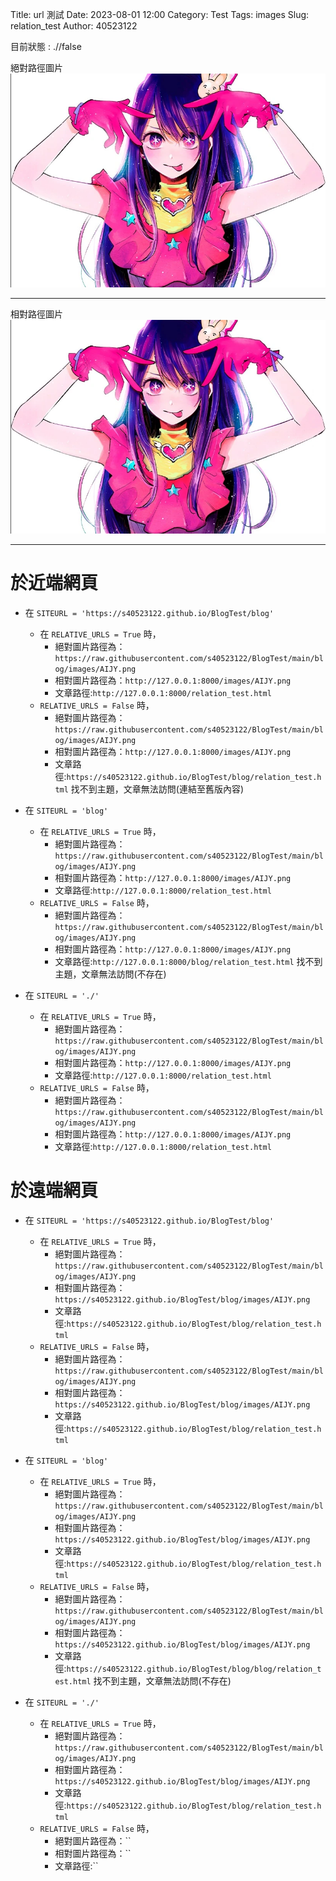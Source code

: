  Title: url 測試
Date: 2023-08-01 12:00
Category: Test
Tags: images
Slug: relation_test
Author: 40523122

<!-- PELICAN_END_SUMMARY -->
 
目前狀態 : .//false

絕對路徑圖片
 ![圖片介紹](https://raw.githubusercontent.com/s40523122/BlogTest/main/blog/images/AIJY.png)

---

相對路徑圖片
 ![圖片介紹](./images/AIJY.png)

---

於近端網頁
===
* 在 `SITEURL = 'https://s40523122.github.io/BlogTest/blog'`
    * 在 `RELATIVE_URLS = True` 時，
        * 絕對圖片路徑為：`https://raw.githubusercontent.com/s40523122/BlogTest/main/blog/images/AIJY.png`
        * 相對圖片路徑為：`http://127.0.0.1:8000/images/AIJY.png`
        * 文章路徑:`http://127.0.0.1:8000/relation_test.html`
    * `RELATIVE_URLS = False` 時，
        * 絕對圖片路徑為：`https://raw.githubusercontent.com/s40523122/BlogTest/main/blog/images/AIJY.png`
        * 相對圖片路徑為：`http://127.0.0.1:8000/images/AIJY.png`
        * 文章路徑:`https://s40523122.github.io/BlogTest/blog/relation_test.html`
        找不到主題，文章無法訪問(連結至舊版內容)

* 在 `SITEURL = 'blog'`
    * 在 `RELATIVE_URLS = True` 時，
        * 絕對圖片路徑為：`https://raw.githubusercontent.com/s40523122/BlogTest/main/blog/images/AIJY.png`
        * 相對圖片路徑為：`http://127.0.0.1:8000/images/AIJY.png`
        * 文章路徑:`http://127.0.0.1:8000/relation_test.html`
    * `RELATIVE_URLS = False` 時，
        * 絕對圖片路徑為：`https://raw.githubusercontent.com/s40523122/BlogTest/main/blog/images/AIJY.png`
        * 相對圖片路徑為：`http://127.0.0.1:8000/images/AIJY.png`
        * 文章路徑:`http://127.0.0.1:8000/blog/relation_test.html`
        找不到主題，文章無法訪問(不存在)

* 在 `SITEURL = './'`
    * 在 `RELATIVE_URLS = True` 時，
        * 絕對圖片路徑為：`https://raw.githubusercontent.com/s40523122/BlogTest/main/blog/images/AIJY.png`
        * 相對圖片路徑為：`http://127.0.0.1:8000/images/AIJY.png`
        * 文章路徑:`http://127.0.0.1:8000/relation_test.html`
    * `RELATIVE_URLS = False` 時，
        * 絕對圖片路徑為：`https://raw.githubusercontent.com/s40523122/BlogTest/main/blog/images/AIJY.png`
        * 相對圖片路徑為：`http://127.0.0.1:8000/images/AIJY.png`
        * 文章路徑:`http://127.0.0.1:8000/relation_test.html`

於遠端網頁
===
* 在 `SITEURL = 'https://s40523122.github.io/BlogTest/blog'`
    * 在 `RELATIVE_URLS = True` 時，
        * 絕對圖片路徑為：`https://raw.githubusercontent.com/s40523122/BlogTest/main/blog/images/AIJY.png`
        * 相對圖片路徑為：`https://s40523122.github.io/BlogTest/blog/images/AIJY.png`
        * 文章路徑:`https://s40523122.github.io/BlogTest/blog/relation_test.html`
    * `RELATIVE_URLS = False` 時，
        * 絕對圖片路徑為：`https://raw.githubusercontent.com/s40523122/BlogTest/main/blog/images/AIJY.png`
        * 相對圖片路徑為：`https://s40523122.github.io/BlogTest/blog/images/AIJY.png`
        * 文章路徑:`https://s40523122.github.io/BlogTest/blog/relation_test.html`

* 在 `SITEURL = 'blog'`
    * 在 `RELATIVE_URLS = True` 時，
        * 絕對圖片路徑為：`https://raw.githubusercontent.com/s40523122/BlogTest/main/blog/images/AIJY.png`
        * 相對圖片路徑為：`https://s40523122.github.io/BlogTest/blog/images/AIJY.png`
        * 文章路徑:`https://s40523122.github.io/BlogTest/blog/relation_test.html`
    * `RELATIVE_URLS = False` 時，
        * 絕對圖片路徑為：`https://raw.githubusercontent.com/s40523122/BlogTest/main/blog/images/AIJY.png`
        * 相對圖片路徑為：`https://s40523122.github.io/BlogTest/blog/images/AIJY.png`
        * 文章路徑:`https://s40523122.github.io/BlogTest/blog/blog/relation_test.html`
        找不到主題，文章無法訪問(不存在)

* 在 `SITEURL = './'`
    * 在 `RELATIVE_URLS = True` 時，
        * 絕對圖片路徑為：`https://raw.githubusercontent.com/s40523122/BlogTest/main/blog/images/AIJY.png`
        * 相對圖片路徑為：`https://s40523122.github.io/BlogTest/blog/images/AIJY.png`
        * 文章路徑:`https://s40523122.github.io/BlogTest/blog/relation_test.html`
    * `RELATIVE_URLS = False` 時，
        * 絕對圖片路徑為：``
        * 相對圖片路徑為：``
        * 文章路徑:``